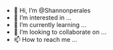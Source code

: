 - 👋 Hi, I’m @Shannonperales
- 👀 I’m interested in ...
- 🌱 I’m currently learning ...
- 💞️ I’m looking to collaborate on ...
- 📫 How to reach me ...

<!---
Shannonperales/Shannonperales is a ✨ special ✨ repository because its `README.md` (this file) appears on your GitHub profile.
You can click the Preview link to take a look at your changes.
--->
